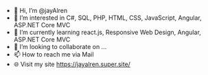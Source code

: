 - 👋 Hi, I’m @jayAlren
- 👀 I’m interested in C#, SQL, PHP, HTML, CSS, JavaScript, Angular, ASP.NET Core MVC
- 🌱 I’m currently learning react.js, Responsive Web Design, Angular, ASP.NET Core MVC
- 💞️ I’m looking to collaborate on ...
- 📫 How to reach me via Mail
- 🌐 Visit my site https://jayalren.super.site/

<!---
jayAlren/jayAlren is a ✨ special ✨ repository because its `README.md` (this file) appears on your GitHub profile.
You can click the Preview link to take a look at your changes.
--->
